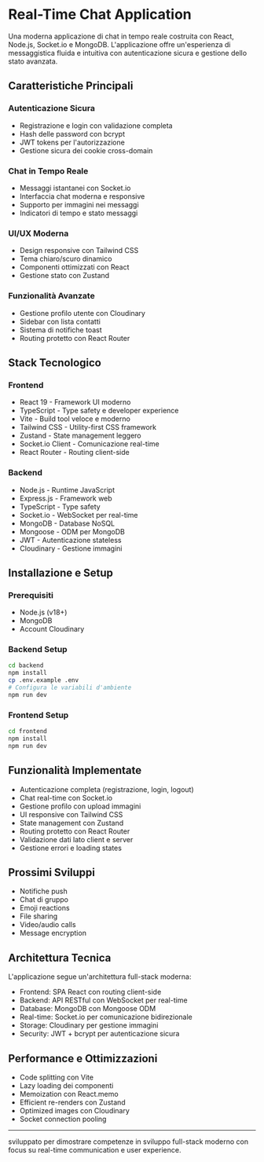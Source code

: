 # Real-Time Chat Application

Una moderna applicazione di chat in tempo reale costruita con React, Node.js, Socket.io e MongoDB. L'applicazione offre un'esperienza di messaggistica fluida e intuitiva con autenticazione sicura e gestione dello stato avanzata.

## Caratteristiche Principali

### Autenticazione Sicura

- Registrazione e login con validazione completa
- Hash delle password con bcrypt
- JWT tokens per l'autorizzazione
- Gestione sicura dei cookie cross-domain

### Chat in Tempo Reale

- Messaggi istantanei con Socket.io
- Interfaccia chat moderna e responsive
- Supporto per immagini nei messaggi
- Indicatori di tempo e stato messaggi

### UI/UX Moderna

- Design responsive con Tailwind CSS
- Tema chiaro/scuro dinamico
- Componenti ottimizzati con React
- Gestione stato con Zustand

### Funzionalità Avanzate

- Gestione profilo utente con Cloudinary
- Sidebar con lista contatti
- Sistema di notifiche toast
- Routing protetto con React Router

## Stack Tecnologico

### Frontend

- React 19 - Framework UI moderno
- TypeScript - Type safety e developer experience
- Vite - Build tool veloce e moderno
- Tailwind CSS - Utility-first CSS framework
- Zustand - State management leggero
- Socket.io Client - Comunicazione real-time
- React Router - Routing client-side

### Backend

- Node.js - Runtime JavaScript
- Express.js - Framework web
- TypeScript - Type safety
- Socket.io - WebSocket per real-time
- MongoDB - Database NoSQL
- Mongoose - ODM per MongoDB
- JWT - Autenticazione stateless
- Cloudinary - Gestione immagini

## Installazione e Setup

### Prerequisiti

- Node.js (v18+)
- MongoDB
- Account Cloudinary

### Backend Setup

```bash
cd backend
npm install
cp .env.example .env
# Configura le variabili d'ambiente
npm run dev
```

### Frontend Setup

```bash
cd frontend
npm install
npm run dev
```

## Funzionalità Implementate

- Autenticazione completa (registrazione, login, logout)
- Chat real-time con Socket.io
- Gestione profilo con upload immagini
- UI responsive con Tailwind CSS
- State management con Zustand
- Routing protetto con React Router
- Validazione dati lato client e server
- Gestione errori e loading states

## Prossimi Sviluppi

- Notifiche push
- Chat di gruppo
- Emoji reactions
- File sharing
- Video/audio calls
- Message encryption

## Architettura Tecnica

L'applicazione segue un'architettura full-stack moderna:

- Frontend: SPA React con routing client-side
- Backend: API RESTful con WebSocket per real-time
- Database: MongoDB con Mongoose ODM
- Real-time: Socket.io per comunicazione bidirezionale
- Storage: Cloudinary per gestione immagini
- Security: JWT + bcrypt per autenticazione sicura

## Performance e Ottimizzazioni

- Code splitting con Vite
- Lazy loading dei componenti
- Memoization con React.memo
- Efficient re-renders con Zustand
- Optimized images con Cloudinary
- Socket connection pooling

---

sviluppato per dimostrare competenze in sviluppo full-stack moderno con focus su real-time
communication e user experience.
